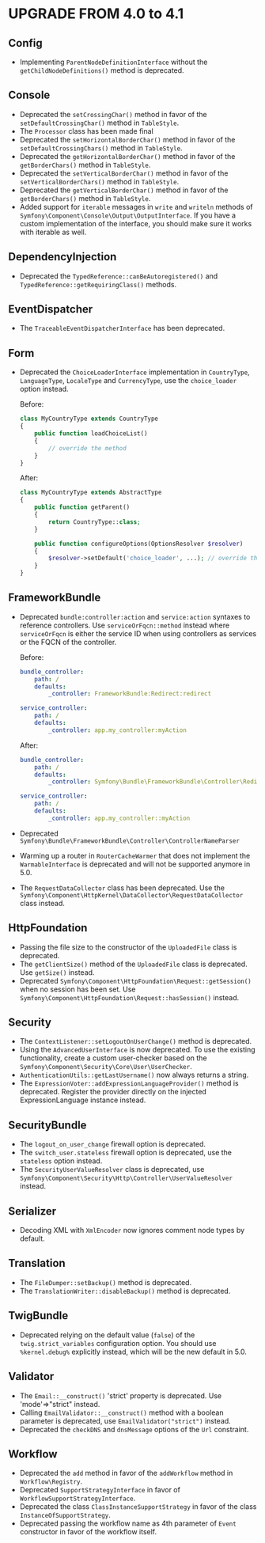 UPGRADE FROM 4.0 to 4.1
=======================

Config
------

 * Implementing `ParentNodeDefinitionInterface` without the `getChildNodeDefinitions()` method
   is deprecated.

Console
-------

 * Deprecated the `setCrossingChar()` method in favor of the `setDefaultCrossingChar()` method in `TableStyle`.
 * The `Processor` class has been made final
 * Deprecated the `setHorizontalBorderChar()` method in favor of the `setDefaultCrossingChars()` method in `TableStyle`.
 * Deprecated the `getHorizontalBorderChar()` method in favor of the `getBorderChars()` method in `TableStyle`.
 * Deprecated the `setVerticalBorderChar()` method in favor of the `setVerticalBorderChars()` method in `TableStyle`.
 * Deprecated the `getVerticalBorderChar()` method in favor of the `getBorderChars()` method in `TableStyle`.
 * Added support for `iterable` messages in `write` and `writeln` methods of `Symfony\Component\Console\Output\OutputInterface`.
   If you have a custom implementation of the interface, you should make sure it works with iterable as well.

DependencyInjection
-------------------

 * Deprecated the `TypedReference::canBeAutoregistered()` and  `TypedReference::getRequiringClass()` methods.

EventDispatcher
---------------

 * The `TraceableEventDispatcherInterface` has been deprecated.

Form
----

 * Deprecated the `ChoiceLoaderInterface` implementation in `CountryType`,
   `LanguageType`, `LocaleType` and `CurrencyType`, use the `choice_loader`
   option instead.

   Before:
   ```php
   class MyCountryType extends CountryType
   {
       public function loadChoiceList()
       {
           // override the method
       }
   }
   ```

   After:
   ```php
   class MyCountryType extends AbstractType
   {
       public function getParent()
       {
           return CountryType::class;
       }

       public function configureOptions(OptionsResolver $resolver)
       {
           $resolver->setDefault('choice_loader', ...); // override the option instead
       }
   }
   ```

FrameworkBundle
---------------

 * Deprecated `bundle:controller:action` and `service:action` syntaxes to reference controllers. Use `serviceOrFqcn::method`
   instead where `serviceOrFqcn` is either the service ID when using controllers as services or the FQCN of the controller.

   Before:

   ```yml
   bundle_controller:
       path: /
       defaults:
           _controller: FrameworkBundle:Redirect:redirect

   service_controller:
       path: /
       defaults:
           _controller: app.my_controller:myAction
   ```

   After:

   ```yml
   bundle_controller:
       path: /
       defaults:
           _controller: Symfony\Bundle\FrameworkBundle\Controller\RedirectController::redirectAction

   service_controller:
       path: /
       defaults:
           _controller: app.my_controller::myAction
   ```

 * Deprecated `Symfony\Bundle\FrameworkBundle\Controller\ControllerNameParser`
 * Warming up a router in `RouterCacheWarmer` that does not implement the `WarmableInterface` is deprecated and will not be
   supported anymore in 5.0.
 * The `RequestDataCollector` class has been deprecated. Use the `Symfony\Component\HttpKernel\DataCollector\RequestDataCollector` class instead.

HttpFoundation
--------------

 * Passing the file size to the constructor of the `UploadedFile` class is deprecated.
 * The `getClientSize()` method of the `UploadedFile` class is deprecated. Use `getSize()` instead.
 * Deprecated `Symfony\Component\HttpFoundation\Request::getSession()` when no session has been set. Use `Symfony\Component\HttpFoundation\Request::hasSession()` instead.

Security
--------

 * The `ContextListener::setLogoutOnUserChange()` method is deprecated.
 * Using the `AdvancedUserInterface` is now deprecated. To use the existing
   functionality, create a custom user-checker based on the
   `Symfony\Component\Security\Core\User\UserChecker`.
 * `AuthenticationUtils::getLastUsername()` now always returns a string.
 * The `ExpressionVoter::addExpressionLanguageProvider()` method is deprecated. Register the provider directly on the injected ExpressionLanguage instance instead.

SecurityBundle
--------------

 * The `logout_on_user_change` firewall option is deprecated.
 * The `switch_user.stateless` firewall option is deprecated, use the `stateless` option instead.
 * The `SecurityUserValueResolver` class is deprecated, use
   `Symfony\Component\Security\Http\Controller\UserValueResolver` instead.

Serializer
----------

 * Decoding XML with `XmlEncoder` now ignores comment node types by default.

Translation
-----------

 * The `FileDumper::setBackup()` method is deprecated.
 * The `TranslationWriter::disableBackup()` method is deprecated.

TwigBundle
----------

 * Deprecated relying on the default value (`false`) of the `twig.strict_variables` configuration option. You should use `%kernel.debug%` explicitly instead, which will be the new default in 5.0.

Validator
--------

 * The `Email::__construct()` 'strict' property is deprecated. Use 'mode'=>"strict" instead.
 * Calling `EmailValidator::__construct()` method with a boolean parameter is deprecated, use `EmailValidator("strict")` instead.
 * Deprecated the `checkDNS` and `dnsMessage` options of the `Url` constraint.

Workflow
--------

 * Deprecated the `add` method in favor of the `addWorkflow` method in `Workflow\Registry`.
 * Deprecated `SupportStrategyInterface` in favor of `WorkflowSupportStrategyInterface`.
 * Deprecated the class `ClassInstanceSupportStrategy` in favor of the class `InstanceOfSupportStrategy`.
 * Deprecated passing the workflow name as 4th parameter of `Event` constructor in favor of the workflow itself.
